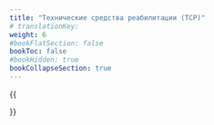 ```yaml
---
title: "Технические средства реабилитации (ТСР)"
# translationKey: 
weight: 6
#bookFlatSection: false
bookToc: false
#bookHidden: true
bookCollapseSection: true
---
```


{{<section>}}
